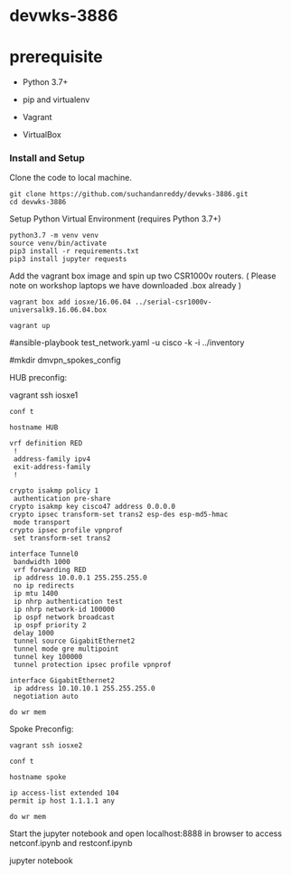 # devwks-3886

# prerequisite

* Python 3.7+

* pip and virtualenv

* Vagrant

* VirtualBox

### Install and Setup

Clone the code to local machine.

```
git clone https://github.com/suchandanreddy/devwks-3886.git
cd devwks-3886
```

Setup Python Virtual Environment (requires Python 3.7+)

```
python3.7 -m venv venv
source venv/bin/activate
pip3 install -r requirements.txt
pip3 install jupyter requests
```

Add the vagrant box image and spin up two CSR1000v routers. ( Please note on workshop laptops we have downloaded .box already )


```
vagrant box add iosxe/16.06.04 ../serial-csr1000v-universalk9.16.06.04.box

vagrant up
```

#ansible-playbook test_network.yaml -u cisco -k -i ../inventory

#mkdir dmvpn_spokes_config

HUB preconfig:

vagrant ssh iosxe1

```
conf t

hostname HUB

vrf definition RED
 !
 address-family ipv4
 exit-address-family
 !

crypto isakmp policy 1
 authentication pre-share
crypto isakmp key cisco47 address 0.0.0.0
crypto ipsec transform-set trans2 esp-des esp-md5-hmac
 mode transport
crypto ipsec profile vpnprof
 set transform-set trans2

interface Tunnel0
 bandwidth 1000
 vrf forwarding RED
 ip address 10.0.0.1 255.255.255.0
 no ip redirects
 ip mtu 1400
 ip nhrp authentication test
 ip nhrp network-id 100000
 ip ospf network broadcast
 ip ospf priority 2
 delay 1000
 tunnel source GigabitEthernet2
 tunnel mode gre multipoint
 tunnel key 100000
 tunnel protection ipsec profile vpnprof

interface GigabitEthernet2
 ip address 10.10.10.1 255.255.255.0
 negotiation auto

do wr mem
```

Spoke Preconfig:

```
vagrant ssh iosxe2

conf t

hostname spoke

ip access-list extended 104
permit ip host 1.1.1.1 any

do wr mem
```

Start the jupyter notebook and open localhost:8888 in browser to access netconf.ipynb and restconf.ipynb

jupyter notebook

